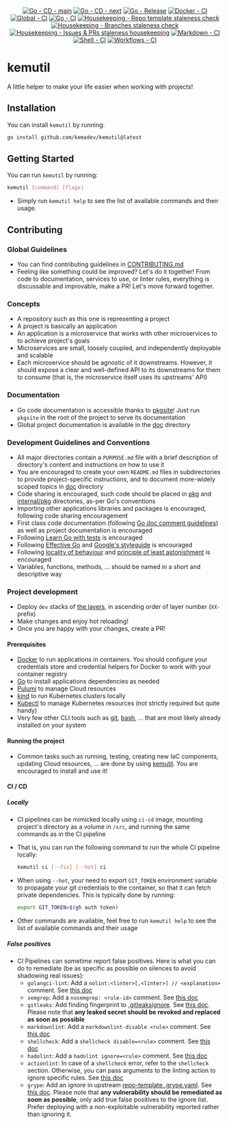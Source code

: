 <!-- markdownlint-disable MD041 -->
<div align=center>
  <a href="https://github.com/kemadev/kemutil/actions/workflows/go-cd.yaml"><img alt="Go - CD - main" src="https://github.com/kemadev/kemutil/actions/workflows/go-cd.yaml/badge.svg?branch=main&event=push"></a>
  <a href="https://github.com/kemadev/kemutil/actions/workflows/go-cd.yaml"><img alt="Go - CD - next" src="https://github.com/kemadev/kemutil/actions/workflows/go-cd.yaml/badge.svg?branch=next&event=push"></a>
  <a href="https://github.com/kemadev/kemutil/actions/workflows/go-release.yaml"><img alt="Go - Release" src="https://github.com/kemadev/kemutil/actions/workflows/go-release.yaml/badge.svg?branch=main&event=push"></a>
  <a href="https://github.com/kemadev/kemutil/actions/workflows/docker-ci.yaml"><img alt="Docker - CI" src="https://github.com/kemadev/kemutil/actions/workflows/docker-ci.yaml/badge.svg?branch=main&event=schedule"></a>
  <a href="https://github.com/kemadev/kemutil/actions/workflows/global-ci.yaml"><img alt="Global - CI" src="https://github.com/kemadev/kemutil/actions/workflows/global-ci.yaml/badge.svg?branch=main&event=schedule"></a>
  <a href="https://github.com/kemadev/kemutil/actions/workflows/go-ci.yaml"><img alt="Go - CI" src="https://github.com/kemadev/kemutil/actions/workflows/go-ci.yaml/badge.svg?branch=main&event=schedule"></a>
  <a href="https://github.com/kemadev/kemutil/actions/workflows/repo-template-stale.yaml"><img alt="Housekeeping - Repo template staleness check" src="https://github.com/kemadev/kemutil/actions/workflows/repo-template-stale.yaml/badge.svg?branch=main&event=schedule"></a>
  <a href="https://github.com/kemadev/kemutil/actions/workflows/branch-stale.yaml"><img alt="Housekeeping - Branches staleness check" src="https://github.com/kemadev/kemutil/actions/workflows/branch-stale.yaml/badge.svg?branch=main&event=schedule"></a>
  <a href="https://github.com/kemadev/kemutil/actions/workflows/issue-pr-stale.yaml"><img alt="Housekeeping - Issues & PRs staleness housekeeping" src="https://github.com/kemadev/kemutil/actions/workflows/issue-pr-stale.yaml/badge.svg?branch=main&event=schedule"></a>
  <a href="https://github.com/kemadev/kemutil/actions/workflows/markdown-ci.yaml"><img alt="Markdown - CI" src="https://github.com/kemadev/kemutil/actions/workflows/markdown-ci.yaml/badge.svg?branch=main&event=schedule"></a>
  <a href="https://github.com/kemadev/kemutil/actions/workflows/shell-ci.yaml"><img alt="Shell - CI" src="https://github.com/kemadev/kemutil/actions/workflows/shell-ci.yaml/badge.svg?branch=main&event=schedule"></a>
  <a href="https://github.com/kemadev/kemutil/actions/workflows/workflow-action-ci.yaml"><img alt="Workflows - CI" src="https://github.com/kemadev/kemutil/actions/workflows/workflow-action-ci.yaml/badge.svg?branch=main&event=schedule"></a>
</div>

# kemutil

A little helper to make your life easier when working with projects!

## Installation

You can install `kemutil` by running:

```bash
go install github.com/kemadev/kemutil@latest
```

## Getting Started

You can run `kemutil` by running:

```bash
kemutil [command] [flags]
```

- Simply run `kemutil help` to see the list of available commands and their usage.

## Contributing

### Global Guidelines

- You can find contributing guidelines in [CONTRIBUTING.md](CONTRIBUTING.md)
- Feeling like something could be improved? Let's do it together! From code to documentation, services to use, or linter rules, everything is discussable and improvable, make a PR! Let's move forward together.

### Concepts

- A repository such as this one is representing a project
- A project is basically an application
- An application is a microservice that works with other microservices to to achieve project's goals
- Microservices are small, loosely coupled, and independently deployable and scalable
- Each microservice should be agnostic of it downstreams. However, it should expose a clear and well-defined API to its downstreams for them to consume (that is, the microservice itself uses its upstreams' API)

### Documentation

- Go code documentation is accessible thanks to [pkgsite](https://pkg.go.dev/golang.org/x/pkgsite/cmd/pkgsite)! Just run `pkgsite` in the root of the project to serve its documentation
- Global project documentation is available in the [doc](./doc) directory

### Development Guidelines and Conventions

- All major directories contain a `PURPOSE.md` file with a brief description of directory's content and instructions on how to use it
- You are encouraged to create your own `README.md` files in subdirectories to provide project-specific instructions, and to document more-widely scoped topics in [doc](./doc) directory
- Code sharing is encouraged, such code should be placed in [pkg](pkg) and [internal/pkg](internal/pkg) directories, as-per Go's conventions
- Importing other applications libraries and packages is encouraged, following code sharing encouragement
- First class code documentation (following [Go doc comment guidelines](https://go.dev/doc/comment)) as well as project documentation is encouraged
- Following [Learn Go with tests](https://github.com/quii/learn-go-with-tests) is encouraged
- Following [Effective Go](https://go.dev/doc/effective_go) and [Google's styleguide](https://google.github.io/styleguide/go/) is encouraged
- Following [locality of behaviour](https://htmx.org/essays/locality-of-behaviour/) and [principle of least astonishment](https://en.wikipedia.org/wiki/Principle_of_least_astonishment) is encouraged
- Variables, functions, methods, ... should be named in a short and descriptive way

### Project development

- Deploy `dev` stacks of [the layers](./deploy), in ascending order of layer number (`XX-` prefix)
- Make changes and enjoy hot reloading!
- Once you are happy with your changes, create a PR!

#### Prerequisites

- [Docker](https://github.com/docker/cli) to run applications in containers. You should configure your credentials store and credential helpers for Docker to work with your container registry
- [Go](https://github.com/golang/go) to install applications dependencies as needed
- [Pulumi](https://github.com/pulumi/pulumi) to manage Cloud resources
- [kind](https://github.com/kubernetes-sigs/kind) to run Kubernetes clusters locally
- [Kubectl](https://github.com/kubernetes/kubectl) to manage Kubernetes resources (not strictly required but quite handy)
- Very few other CLI tools such as [git](https://github.com/git/git), [bash](https://www.gnu.org/software/bash/), ... that are most likely already installed on your system

#### Running the project

- Common tasks such as running, testing, creating new IaC components, updating Cloud resources, ... are done by using [kemutil](https://github.com/kemadev/ci-cd/tree/main/tool/kemutil). You are encouraged to install and use it!

#### CI / CD

##### Locally

- CI pipelines can be mimicked locally using `ci-cd` image, mounting project's directory as a volume in `/src`, and running the same commands as in the CI pipeline
- That is, you can run the following command to run the whole CI pipeline locally:

  ```bash
  kemutil ci [--fix] [--hot] ci
  ```

- When using `--hot`, your need to export `GIT_TOKEN` environment variable to propagate your git credentials to the container, so that it can fetch private dependencies. This is typically done by running:

  ```bash
  export GIT_TOKEN=$(gh auth token)
  ```

- Other commands are available, feel free to run `kemutil help` to see the list of available commands and their usage

##### False positives

- CI Pipelines can sometime report false positives. Here is what you can do to remediate (be as specific as possible on silences to avoid shadowing real issues):
  - `golangci-lint`: Add a `nolint:<linter>[,<linter>] // <explanation>` comment. See [this doc](https://golangci-lint.run/usage/false-positives/)
  - `semgrep`: Add a `nosemgrep: <rule-id>` comment. See [this doc](https://semgrep.dev/docs/ignoring-files-folders-code)
  - `gitleaks`: Add finding fingerprint to [.gitleaksignore](config/gitleaks/.gitleaksignore). See [this doc](https://github.com/gitleaks/gitleaks#additional-configuration). Please note that **any leaked secret should be revoked and replaced as soon as possible**
  - `markdownlint`: Add a `markdownlint-disable <rule>` comment. See [this doc](https://github.com/DavidAnson/markdownlint/blob/main/README.md#configuration)
  - `shellcheck`: Add a `shellcheck disable=<rule>` comment. See [this doc](https://github.com/koalaman/shellcheck/wiki/Ignore)
  - `hadolint`: Add a `hadolint ignore=<rule>` comment. See [this doc](https://github.com/hadolint/hadolint/blob/master/README.md#ignoring-rules)
  - `actionlint`: In case of a `shellcheck` error, refer to the `shellcheck` section. Otherwise, you can pass arguments to the linting action to ignore specific rules. See [this doc](https://github.com/rhysd/actionlint/blob/main/docs/usage.md#ignore-some-errors)
  - `grype`: Add an ignore in upstream [repo-template .grype.yaml](https://github.com/kemadev/repo-template/blob/main/config/grype/.grype.yaml). See [this doc](https://github.com/anchore/grype#specifying-matches-to-ignore).
    Please note that **any vulnerability should be remediated as soon as possible**, only add true false positives to the ignore list. Prefer deploying with a non-exploitable vulnerability reported rather than ignoring it.
